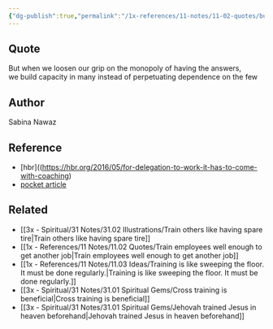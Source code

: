 ```yaml
---
{"dg-publish":true,"permalink":"/1x-references/11-notes/11-02-quotes/build-capacity-in-many-instead-of-perpetuating-dependence-on-the-few-sabina-nawa-b/","title":"build capacity in many instead of perpetuating dependence on the few - Sabina NawaB","created":"2024-04-29T07:13:01.436+03:00","updated":"2024-04-29T07:15:30.439+03:00"}
---
```



## Quote
But when we loosen our grip on the monopoly of having the answers, we build capacity in many instead of perpetuating dependence on the few

## Author
Sabina Nawaz

## Reference
- [hbr]((https://hbr.org/2016/05/for-delegation-to-work-it-has-to-come-with-coaching)
- [pocket article](https://getpocket.com/explore/item/be-more-realistic-about-the-time-you-have?utm_medium=email&utm_source=pocket_hits&utm_campaign=POCKET_HITS-EN-DAILY-RECS-2024_04_28&sponsored=0&position=7&category=fascinating_stories&scheduled_corpus_item_id=056c7342-5eec-4e16-a99b-135f694435ae&url=https://getpocket.com/explore/item/be-more-realistic-about-the-time-you-have)

## Related
- [[3x - Spiritual/31 Notes/31.02 Illustrations/Train others like having spare tire\|Train others like having spare tire]]
- [[1x - References/11 Notes/11.02 Quotes/Train employees well enough to get another job\|Train employees well enough to get another job]]
- [[1x - References/11 Notes/11.03 Ideas/Training is like sweeping the floor. It must be done regularly.\|Training is like sweeping the floor. It must be done regularly.]]
- [[3x - Spiritual/31 Notes/31.01 Spiritual Gems/Cross training is beneficial\|Cross training is beneficial]]
- [[3x - Spiritual/31 Notes/31.01 Spiritual Gems/Jehovah trained Jesus in heaven beforehand\|Jehovah trained Jesus in heaven beforehand]]